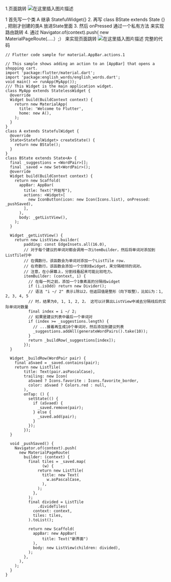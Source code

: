 ﻿


1.页面跳转
![在这里插入图片描述](https://img-blog.csdnimg.cn/2019060610350754.png?x-oss-process=image/watermark,type_ZmFuZ3poZW5naGVpdGk,shadow_10,text_aHR0cHM6Ly9ibG9nLmNzZG4ubmV0L3FxXzM0OTI3MTE3,size_16,color_FFFFFF,t_70)

1 首先写一个类 A 继承 StatefulWidget{}
2. 再写 class BState extends State<A> {}  , 把刚才创建的类A 放进State里面
3.  然后  onPressed   通过一个私有方法 来实现路由跳转
4.    通过  Navigator.of(context).push(
      new MaterialPageRoute(.....）;）  来实现页面跳转
![在这里插入图片描述](https://img-blog.csdnimg.cn/20190606104222496.png?x-oss-process=image/watermark,type_ZmFuZ3poZW5naGVpdGk,shadow_10,text_aHR0cHM6Ly9ibG9nLmNzZG4ubmV0L3FxXzM0OTI3MTE3,size_16,color_FFFFFF,t_70)
完整的代码

```
// Flutter code sample for material.AppBar.actions.1

// This sample shows adding an action to an [AppBar] that opens a shopping cart.
import 'package:flutter/material.dart';
import 'package:english_words/english_words.dart';
void main() => runApp(MyApp());
/// This Widget is the main application widget.
class MyApp extends StatelessWidget {
  @override
  Widget build(BuildContext context) {
    return new MaterialApp(
      title: 'Welcome to Flutter',
      home: new A(),
    );
  }
}
class A extends StatefulWidget {
  @override
  State<StatefulWidget> createState() {
    return new BState();
  }
}
class BState extends State<A> {
  final _suggestions = <WordPair>[];
  final _saved = new Set<WordPair>();
  @override
  Widget build(BuildContext context) {
    return new Scaffold(
      appBar: AppBar(
        title: Text("开始写"),
        actions: <Widget>[
          new IconButton(icon: new Icon(Icons.list), onPressed: _pushSaved),
        ],
      ),
      body: _getListView(),
    );
  }

  Widget _getListView() {
    return new ListView.builder(
        padding: const EdgeInsets.all(16.0),
        // 对于每个建议的单词对都会调用一次itemBuilder，然后将单词对添加到ListTile行中
        // 在偶数行，该函数会为单词对添加一个ListTile row.
        // 在奇数行，该函数会添加一个分割线widget，来分隔相邻的词对。
        // 注意，在小屏幕上，分割线看起来可能比较吃力。
        itemBuilder: (context, i) {
          // 在每一列之前，添加一个1像素高的分隔线widget
          if (i.isOdd) return new Divider();
          // 语法 "i ~/ 2" 表示i除以2，但返回值是整形（向下取整），比如i为：1, 2, 3, 4, 5
          // 时，结果为0, 1, 1, 2, 2， 这可以计算出ListView中减去分隔线后的实际单词对数量
          final index = i ~/ 2;
          // 如果是建议列表中最后一个单词对
          if (index >= _suggestions.length) {
            // ...接着再生成10个单词对，然后添加到建议列表
            _suggestions.addAll(generateWordPairs().take(10));
          }
          return _buildRow(_suggestions[index]);
        });
  }

  Widget _buildRow(WordPair pair) {
    final aSvaed = _saved.contains(pair);
    return new ListTile(
        title: Text(pair.asPascalCase),
        trailing: new Icon(
          aSvaed ? Icons.favorite : Icons.favorite_border,
          color: aSvaed ? Colors.red : null,
        ),
        onTap: () {
          setState(() {
            if (aSvaed) {
              _saved.remove(pair);
            } else {
              _saved.add(pair);
            }
          });
        });
  }

  void _pushSaved() {
    Navigator.of(context).push(
      new MaterialPageRoute(
        builder: (context) {
          final tiles = _saved.map(
                (w) {
              return new ListTile(
                title: new Text(
                  w.asPascalCase,
                ),
              );
            },
          );
          final divided = ListTile
              .divideTiles(
            context: context,
            tiles: tiles,
          ).toList();

          return new Scaffold(
            appBar: new AppBar(
                title: Text("新界面")
            ),
            body: new ListView(children: divided),
          );
        },
      ),
    );
  }
}
```

